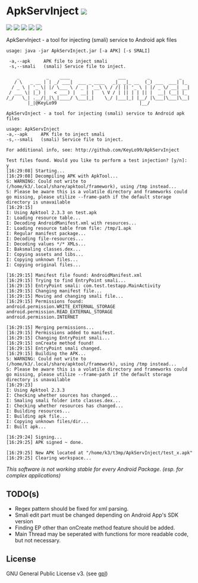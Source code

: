# ApkServInject <a href="https://github.com/KeyLo99/ApkServInject/releases"><img src="https://img.shields.io/github/release/KeyLo99/ApkServInject.svg"/></a>

<a href="https://github.com/KeyLo99/ApkServInject/issues"><img src="https://img.shields.io/github/issues/KeyLo99/ApkServInject.svg"/></a>
<a href="https://github.com/KeyLo99/ApkServInject/pulls"><img src="https://img.shields.io/github/issues-pr/KeyLo99/ApkServInject.svg"/></a>
<a href="https://github.com/KeyLo99/ApkServInject/stargazers"><img src="https://img.shields.io/github/stars/KeyLo99/ApkServInject.svg"/></a>
<a href="https://github.com/KeyLo99/ApkServInject/network"><img src="https://img.shields.io/github/forks/KeyLo99/ApkServInject.svg"/></a>
<a href="https://github.com/KeyLo99/ApkServInject/blob/master/LICENSE"><img src="https://img.shields.io/github/license/KeyLo99/ApkServInject.svg"/></a>

ApkServInject - a tool for injecting (smali) service to Android apk files

```
usage: java -jar ApkServInject.jar [-a APK] [-s SMALI]

 -a,--apk     APK file to inject smali
 -s,--smali   (smali) Service file to inject.
 ```

 ```
     _          _    ____                  ___        _           _   
    / \   _ __ | | _/ ___|  ___ _ ____   _|_ _|_ __  (_) ___  ___| |_ 
   / _ \ | '_ \| |/ \___ \ / _ | '__\ \ / /| || '_ \ | |/ _ \/ __| __|
  / ___ \| |_) |   < ___) |  __| |   \ V / | || | | || |  __| (__| |_ 
 /_/   \_| .__/|_|\_|____/ \___|_|    \_/ |___|_| |__/ |\___|\___|\__|
         |_|@KeyLo99                               |__/               

ApkServInject - a tool for injecting (smali) service to Android apk files

usage: ApkServInject
 -a,--apk     APK file to inject smali
 -s,--smali   (smali) Service file to inject.

For additional info, see: http://github.com/KeyLo99/ApkServInject

Test files found. Would you like to perform a test injection? [y/n]: 
y
[16:29:08] Starting...
[16:29:08] Decompiling APK with ApkTool...
S: WARNING: Could not write to (/home/k3/.local/share/apktool/framework), using /tmp instead...
S: Please be aware this is a volatile directory and frameworks could go missing, please utilize --frame-path if the default storage directory is unavailable
[16:29:15] 
I: Using Apktool 2.3.3 on test.apk
I: Loading resource table...
I: Decoding AndroidManifest.xml with resources...
I: Loading resource table from file: /tmp/1.apk
I: Regular manifest package...
I: Decoding file-resources...
I: Decoding values */* XMLs...
I: Baksmaling classes.dex...
I: Copying assets and libs...
I: Copying unknown files...
I: Copying original files...

[16:29:15] Manifest file found: AndroidManifest.xml
[16:29:15] Trying to find EntryPoint smali...
[16:29:15] EntryPoint smali: com.test.testapp.MainActivity
[16:29:15] Changing manifest file...
[16:29:15] Moving and changing smali file...
[16:29:15] Permissions found: 
android.permission.WRITE_EXTERNAL_STORAGE
android.permission.READ_EXTERNAL_STORAGE
android.permission.INTERNET

[16:29:15] Merging permissions...
[16:29:15] Permissions added to manifest.
[16:29:15] Changing EntryPoint smali...
[16:29:15] onCreate method found!
[16:29:15] EntryPoint smali changed.
[16:29:15] Building the APK...
S: WARNING: Could not write to (/home/k3/.local/share/apktool/framework), using /tmp instead...
S: Please be aware this is a volatile directory and frameworks could go missing, please utilize --frame-path if the default storage directory is unavailable
[16:29:23] 
I: Using Apktool 2.3.3
I: Checking whether sources has changed...
I: Smaling smali folder into classes.dex...
I: Checking whether resources has changed...
I: Building resources...
I: Building apk file...
I: Copying unknown files/dir...
I: Built apk...

[16:29:24] Signing...
[16:29:25] APK signed ~ done.

[16:29:25] New APK located at "/home/k3/t3mp/ApkServInject/test_x.apk"
[16:29:25] Clearing workspace...
```
 
 _This software is not working stable for every Android Package. (esp. for complex applications)_

## TODO(s)

* Regex pattern should be fixed for xml parsing.
* Smali edit part must be changed depending on Android App's SDK version
* Finding EP other than onCreate method feature should be added.
* Main Thread may be seperated with functions for more readable code, but not necessary.

## License

GNU General Public License v3. (see [gpl](https://www.gnu.org/licenses/gpl.txt))